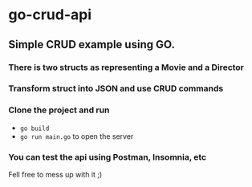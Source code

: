 # go-crud-api

## Simple CRUD example using GO.

### There is two structs as representing a Movie and a Director

### Transform struct into JSON and use CRUD commands

### Clone the project and run

- `go build`
- `go run main.go` to open the server

### You can test the api using Postman, Insomnia, etc

Fell free to mess up with it ;)


